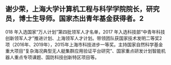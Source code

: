 ##  谢少荣，上海大学计算机工程与科学学院院长，研究员，博士生导师。国家杰出青年基金获得者。2
018 年入选国家“万人计划”第四批领军人才名单，2017 年入选科技部“中青年科技创新领军人才”推进计划、上海领军人才计划。带领团队获国家技术发明二等奖2项（2016年、2019年），2015年上海市科技进步一等奖。主持国家自然科学基金重大项目“复杂海况典型无人艇集群应用验证平台研究”、国家重点研发计划智能机器人重点专项课题、国防科技创新特区项目等。
